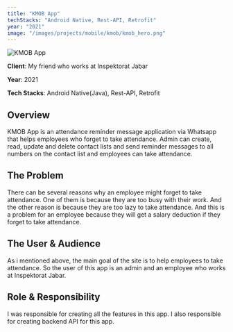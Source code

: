 ```yaml
---
title: "KMOB App"
techStacks: "Android Native, Rest-API, Retrofit"
year: "2021"
image: "/images/projects/mobile/kmob/kmob_hero.png"
---
```


![KMOB App](/images/projects/mobile/kmob/kmob_hero.png)

**Client**: My friend who works at Inspektorat Jabar

**Year**: 2021

**Tech Stacks**: Android Native(Java), Rest-API, Retrofit

## Overview

KMOB App is an attendance reminder message application via Whatsapp that helps employees who forget to take attendance. Admin can create, read, update and delete contact lists and send reminder messages to all numbers on the contact list and employees can take attendance.

## The Problem

There can be several reasons why an employee might forget to take attendance. One of them is because they are too busy with their work. And the other reason is because they are too lazy to take attendance. And this is a problem for an employee because they will get a salary deduction if they forget to take attendance.

## The User & Audience

As i mentioned above, the main goal of the site is to help employees to take attendance. So the user of this app is an admin and an employee who works at Inspektorat Jabar.

## Role & Responsibility

I was responsible for creating all the features in this app. I also responsible for creating backend API for this app.
